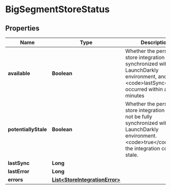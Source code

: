 

# BigSegmentStoreStatus


## Properties

| Name | Type | Description | Notes |
|------------ | ------------- | ------------- | -------------|
|**available** | **Boolean** | Whether the persistent store integration is fully synchronized with the LaunchDarkly environment, and the &lt;code&gt;lastSync&lt;/code&gt; occurred within a few minutes |  [optional] |
|**potentiallyStale** | **Boolean** | Whether the persistent store integration may not be fully synchronized with the LaunchDarkly environment. &lt;code&gt;true&lt;/code&gt; if the integration could be stale. |  [optional] |
|**lastSync** | **Long** |  |  [optional] |
|**lastError** | **Long** |  |  [optional] |
|**errors** | [**List&lt;StoreIntegrationError&gt;**](StoreIntegrationError.md) |  |  [optional] |



